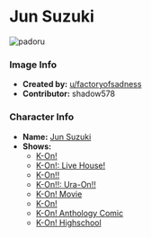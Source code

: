 # Jun Suzuki

![padoru](https://raw.githubusercontent.com/shadow578/Padoru-Padoru/master/Padoru/k-on-jun-suzuki.png "Jun Suzuki")

### Image Info
* **Created by:**    [u/factoryofsadness](https://www.reddit.com/r/Padoru/comments/dstbba/jun_suzuki_kon/)
* **Contributor:**   shadow578

### Character Info
* **Name:**   [Jun Suzuki](https://myanimelist.net/character/31526)
* **Shows:**
  * [K-On!](https://myanimelist.net/anime/5680/K-On)
  * [K-On!: Live House!](https://myanimelist.net/anime/6862/K-On__Live_House)
  * [K-On!!](https://myanimelist.net/anime/7791/K-On)
  * [K-On!!: Ura-On!!](https://myanimelist.net/anime/9203/K-On__Ura-On)
  * [K-On! Movie](https://myanimelist.net/anime/9617/K-On_Movie)
  * [K-On!](https://myanimelist.net/manga/13001/K-On)
  * [K-On! Anthology Comic](https://myanimelist.net/manga/19551/K-On_Anthology_Comic)
  * [K-On! Highschool](https://myanimelist.net/manga/51857/K-On_Highschool)


